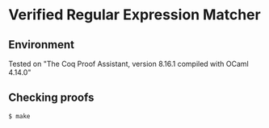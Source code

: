 # Verified Regular Expression Matcher

## Environment

Tested on "The Coq Proof Assistant, version 8.16.1 compiled with OCaml 4.14.0"

## Checking proofs

`$ make`
